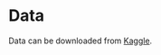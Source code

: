 # Data

Data can be downloaded from
[Kaggle](https://www.kaggle.com/snap/amazon-fine-food-reviews).


